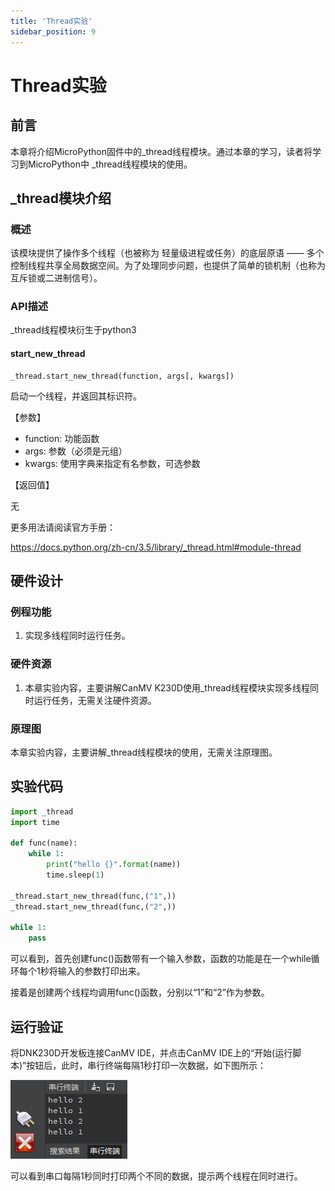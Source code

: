 ```yaml
---
title: 'Thread实验'
sidebar_position: 9
---
```


# Thread实验

## 前言

本章将介绍MicroPython固件中的_thread线程模块。通过本章的学习，读者将学习到MicroPython中 _thread线程模块的使用。  

## _thread模块介绍

### 概述

该模块提供了操作多个线程（也被称为 轻量级进程或任务）的底层原语 —— 多个控制线程共享全局数据空间。为了处理同步问题，也提供了简单的锁机制（也称为互斥锁或二进制信号）。

### API描述

_thread线程模块衍生于python3

#### start_new_thread

```
_thread.start_new_thread(function, args[, kwargs])
```

启动一个线程，并返回其标识符。

【参数】

- function: 功能函数
- args: 参数（必须是元组）
- kwargs: 使用字典来指定有名参数，可选参数

【返回值】

无

更多用法请阅读官方手册：

https://docs.python.org/zh-cn/3.5/library/_thread.html#module-thread

## 硬件设计

### 例程功能

1. 实现多线程同时运行任务。

### 硬件资源

1. 本章实验内容，主要讲解CanMV K230D使用_thread线程模块实现多线程同时运行任务，无需关注硬件资源。


### 原理图

本章实验内容，主要讲解_thread线程模块的使用，无需关注原理图。

##  实验代码

``` python
import _thread
import time

def func(name):
    while 1:
        print("hello {}".format(name))
        time.sleep(1)

_thread.start_new_thread(func,("1",))
_thread.start_new_thread(func,("2",))

while 1:
    pass
```

可以看到，首先创建func()函数带有一个输入参数，函数的功能是在一个while循环每个1秒将输入的参数打印出来。

接着是创建两个线程均调用func()函数，分别以“1”和“2”作为参数。

## 运行验证

将DNK230D开发板连接CanMV IDE，并点击CanMV IDE上的“开始(运行脚本)”按钮后，此时，串行终端每隔1秒打印一次数据，如下图所示：

![01](./img/09.png)

可以看到串口每隔1秒同时打印两个不同的数据，提示两个线程在同时进行。



